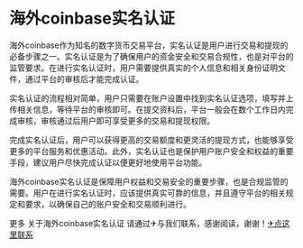 # 海外coinbase实名认证

海外coinbase作为知名的数字货币交易平台，实名认证是用户进行交易和提现的必备步骤之一。实名认证是为了确保用户的资金安全和交易合规性，也是对平台的监管要求。在进行实名认证时，用户需要提供真实的个人信息和相关身份证明文件，通过平台的审核后才能完成认证。

实名认证的流程相对简单，用户只需要在账户设置中找到实名认证选项，填写并上传相关信息，等待平台的审核即可。在提交资料后，平台一般会在数个工作日内完成审核，审核通过后用户即可享受更多的交易和提现权限。

完成实名认证后，用户可以获得更高的交易额度和更灵活的提现方式，也能够享受更多的平台服务和优惠活动。此外，实名认证也是保护用户账户安全和权益的重要手段，建议用户尽快完成认证以便更好地使用平台功能。

海外coinbase实名认证是保障用户权益和交易安全的重要步骤，也是合规监管的需要。用户在进行实名认证时，应该提供真实可靠的信息，并且遵守平台的相关规定和要求，以确保自己的账户安全和交易顺利进行。

更多 关于海外coinbase实名认证 请通过✈与我们联系，感谢阅读，谢谢！[✈点这里联系](https://acc.k02.cc)